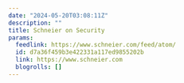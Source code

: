 ```yaml
---
date: "2024-05-20T03:08:11Z"
description: ""
title: Schneier on Security
params:
  feedlink: https://www.schneier.com/feed/atom/
  id: d7a36f459b3e422331a117ed9855202b
  link: https://www.schneier.com
  blogrolls: []
---
```

